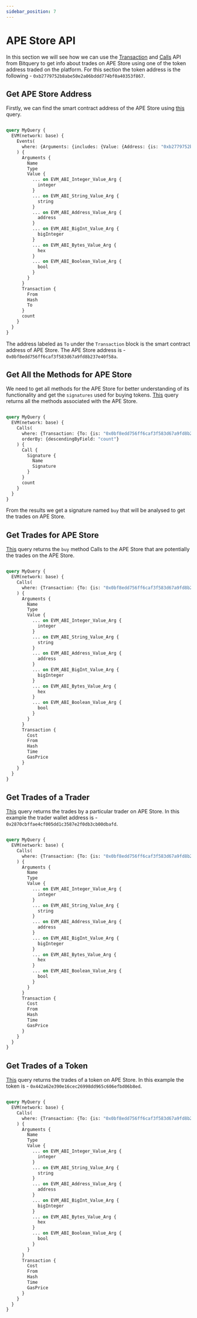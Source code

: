 ```yaml
---
sidebar_position: 7
---
```


# APE Store API

In this section we will see how we can use the [Transaction](https://docs.bitquery.io/docs/cubes/transaction-cube/) 
and [Calls](https://docs.bitquery.io/docs/graphql-reference/enums/evm-call-compare-fields/) API from Bitquery to get info about trades on APE Store using one of the token address traded on the platform. For this section the token address is the following - `0xb2779752b8abe50e2a06bddd774bf0a40353f867`.

## Get APE Store Address

Firstly, we can find the smart contract address of the APE Store using [this](https://ide.bitquery.io/ape-store-token-event_1#) query.

``` graphql

query MyQuery {
  EVM(network: base) {
    Events(
      where: {Arguments: {includes: {Value: {Address: {is: "0xb2779752b8abe50e2a06bddd774bf0a40353f867"}}}}}
    ) {
      Arguments {
        Name
        Type
        Value {
          ... on EVM_ABI_Integer_Value_Arg {
            integer
          }
          ... on EVM_ABI_String_Value_Arg {
            string
          }
          ... on EVM_ABI_Address_Value_Arg {
            address
          }
          ... on EVM_ABI_BigInt_Value_Arg {
            bigInteger
          }
          ... on EVM_ABI_Bytes_Value_Arg {
            hex
          }
          ... on EVM_ABI_Boolean_Value_Arg {
            bool
          }
        }
      }
      Transaction {
        From
        Hash
        To
      }
      count
    }
  }
}

```
The address labeled as `To` under the `Transaction` block is the smart contract address of APE Store. The APE Store address is - `0x0bf8edd756ff6caf3f583d67a9fd8b237e40f58a`.

## Get All the Methods for APE Store

We need to get all methods for the APE Store for better understanding of its functionality and get the `signatures` used for buying tokens.
[This](https://ide.bitquery.io/methods-for-ape-store#) query returns all the methods associated with the APE Store.

``` graphql

query MyQuery {
  EVM(network: base) {
    Calls(
      where: {Transaction: {To: {is: "0x0bf8edd756ff6caf3f583d67a9fd8b237e40f58a"}}}
      orderBy: {descendingByField: "count"}
    ) {
      Call {
        Signature {
          Name
          Signature
        }
      }
      count
    }
  }
}
```
From the results we get a signature named `buy` that will be analysed to get the trades on APE Store.

## Get Trades for APE Store

[This](https://ide.bitquery.io/ape-store-buys_1#) query returns the `buy` method Calls to the APE Store that are potentially the trades on the APE Store.

``` graphql

query MyQuery {
  EVM(network: base) {
    Calls(
      where: {Transaction: {To: {is: "0x0bf8edd756ff6caf3f583d67a9fd8b237e40f58a"}}, Call: {Signature: {Name: {is: "buy"}}}}
    ) {
      Arguments {
        Name
        Type
        Value {
          ... on EVM_ABI_Integer_Value_Arg {
            integer
          }
          ... on EVM_ABI_String_Value_Arg {
            string
          }
          ... on EVM_ABI_Address_Value_Arg {
            address
          }
          ... on EVM_ABI_BigInt_Value_Arg {
            bigInteger
          }
          ... on EVM_ABI_Bytes_Value_Arg {
            hex
          }
          ... on EVM_ABI_Boolean_Value_Arg {
            bool
          }
        }
      }
      Transaction {
        Cost
        From
        Hash
        Time
        GasPrice
      }
    }
  }
}

```

## Get Trades of a Trader

[This](https://ide.bitquery.io/ape-store-buys-from-a-wallet) query returns the trades by a particular trader on APE Store. In this example the trader wallet address is - `0x2870cbffae4cf005dd1c3587e2f0db3cb00dbafd`.

``` graphql

query MyQuery {
  EVM(network: base) {
    Calls(
      where: {Transaction: {To: {is: "0x0bf8edd756ff6caf3f583d67a9fd8b237e40f58a"}, From: {is: "0x2870cbffae4cf005dd1c3587e2f0db3cb00dbafd"}}, Call: {Signature: {Name: {is: "buy"}}}}
    ) {
      Arguments {
        Name
        Type
        Value {
          ... on EVM_ABI_Integer_Value_Arg {
            integer
          }
          ... on EVM_ABI_String_Value_Arg {
            string
          }
          ... on EVM_ABI_Address_Value_Arg {
            address
          }
          ... on EVM_ABI_BigInt_Value_Arg {
            bigInteger
          }
          ... on EVM_ABI_Bytes_Value_Arg {
            hex
          }
          ... on EVM_ABI_Boolean_Value_Arg {
            bool
          }
        }
      }
      Transaction {
        Cost
        From
        Hash
        Time
        GasPrice
      }
    }
  }
}
```

## Get Trades of a Token

[This](https://ide.bitquery.io/ape-store-token-trades) query returns the trades of a token on APE Store. In this example the token is - `0x442a62e390e16cec26998dd965c606efbd06b8ed`.

``` graphql

query MyQuery {
  EVM(network: base) {
    Calls(
      where: {Transaction: {To: {is: "0x0bf8edd756ff6caf3f583d67a9fd8b237e40f58a"}}, Call: {Signature: {Name: {is: "buy"}}}, Arguments: {includes: {Value: {Address: {is: "0x442a62e390e16cec26998dd965c606efbd06b8ed"}}}}}
    ) {
      Arguments {
        Name
        Type
        Value {
          ... on EVM_ABI_Integer_Value_Arg {
            integer
          }
          ... on EVM_ABI_String_Value_Arg {
            string
          }
          ... on EVM_ABI_Address_Value_Arg {
            address
          }
          ... on EVM_ABI_BigInt_Value_Arg {
            bigInteger
          }
          ... on EVM_ABI_Bytes_Value_Arg {
            hex
          }
          ... on EVM_ABI_Boolean_Value_Arg {
            bool
          }
        }
      }
      Transaction {
        Cost
        From
        Hash
        Time
        GasPrice
      }
    }
  }
}
```
